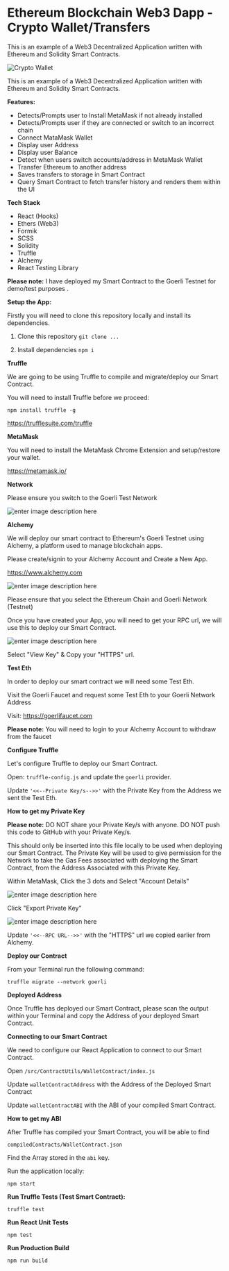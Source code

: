 
# Ethereum Blockchain Web3 Dapp - Crypto Wallet/Transfers


This is an example of a Web3 Decentralized Application written with Ethereum and Solidity Smart Contracts.

![Crypto Wallet](https://user-images.githubusercontent.com/20645523/182588429-d25c2a71-6c09-4f42-a811-318abbe4c44a.png)

This is an example of a Web3 Decentralized Application written with Ethereum and Solidity Smart Contracts.

**Features:**

 - Detects/Prompts user to Install MetaMask if not already installed
 - Detects/Prompts user if they are connected or switch to an incorrect chain
 - Connect MataMask Wallet
 - Display user Address
 - Display user Balance
 - Detect when users switch accounts/address in MetaMask Wallet
 - Transfer Ethereum to another address
 - Saves transfers to storage in Smart Contract
 - Query Smart Contract to fetch transfer history and renders them within the UI

**Tech Stack**

 - React (Hooks)
 - Ethers (Web3)
 - Formik
 - SCSS
 - Solidity 
 - Truffle
 - Alchemy
 - React Testing Library

**Please note:** I have deployed my Smart Contract to the Goerli Testnet for demo/test purposes .

**Setup the App:**

Firstly you will need to clone this repository locally and install its dependencies.

1. Clone this repository `git clone ...`

2. Install dependencies `npm i`

**Truffle**

We are going to be using Truffle to compile and migrate/deploy our Smart Contract.

You will need to install Truffle before we proceed:

`npm install truffle -g`

https://trufflesuite.com/truffle

**MetaMask**

You will need to install the MetaMask Chrome Extension and setup/restore your wallet.

https://metamask.io/

**Network**

Please ensure you switch to the Goerli Test Network

![enter image description here](https://user-images.githubusercontent.com/20645523/182619105-cf843ce8-60f1-48a7-a8f3-b56eae042c89.png)

**Alchemy**

We will deploy our smart contract to Ethereum's Goerli Testnet using Alchemy, a platform used to manage blockchain apps.

Please create/signin to your Alchemy Account and Create a New App. 

https://www.alchemy.com

![enter image description here](https://user-images.githubusercontent.com/20645523/182615961-3323ee93-2999-4bb3-938a-c06299cc688f.png)

Please ensure that you select the Ethereum Chain and Goerli Network (Testnet)  

Once you have created your App, you will need to get your RPC url, we will use this to deploy our Smart Contract.

![enter image description here](https://user-images.githubusercontent.com/20645523/182616992-5b310ec5-a472-4b0a-974c-cce889c5d50a.png)

Select "View Key" & Copy your "HTTPS" url.

**Test Eth**

In order to deploy our smart contract we will need some Test Eth.

Visit the Goerli Faucet and request some Test Eth to your Goerli Network Address 

Visit: https://goerlifaucet.com 

**Please note:** You will need to login to your Alchemy Account to withdraw from the faucet

**Configure Truffle**

Let's configure Truffle to deploy our Smart Contract.

Open: `truffle-config.js` and update the `goerli` provider. 

Update `'<<--Private Key/s-->>'` with the Private Key from the Address we sent the Test Eth.

**How to get my Private Key**

**Please note:** DO NOT share your Private Key/s with anyone. DO NOT push this code to GitHub with your Private Key/s.

This should only be inserted into this file locally to be used when deploying our Smart Contract. The Private Key will be used to give permission for the Network to take the Gas Fees associated with deploying the Smart Contract, from the Address Associated with this Private Key.

Within MetaMask, Click the 3 dots and Select "Account Details"

![enter image description here](https://user-images.githubusercontent.com/20645523/182622249-4741cddf-3a39-423e-9b95-01e453e3e777.png)

Click "Export Private Key"

![enter image description here](https://user-images.githubusercontent.com/20645523/182622433-a00a36b8-edc2-4c93-80b3-299dfaeaee2b.png)

Update `'<<--RPC URL-->>'` with the "HTTPS" url we copied earlier from Alchemy.

**Deploy our Contract**

From your Terminal run the following command: 

`truffle migrate --network goerli`

**Deployed Address**

Once Truffle has deployed our Smart Contract, please scan the output within your Terminal and copy the Address of your deployed Smart Contract.

**Connecting to our Smart Contract**

We need to configure our React Application to connect to our Smart Contract.

Open `/src/ContractUtils/WalletContract/index.js`

Update `walletContractAddress` with the Address of the Deployed Smart Contract

Update `walletContractABI` with the ABI of your compiled Smart Contract.

**How to get my ABI**

After Truffle has compiled your Smart Contract, you will be able to find 

`compiledContracts/WalletContract.json`

Find the Array stored in the `abi` key.

Run the application locally:

`npm start`

**Run Truffle Tests (Test Smart Contract):**

`truffle test`

**Run React Unit Tests**

`npm test`

**Run Production Build**

`npm run build`

